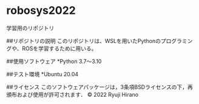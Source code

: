 # robosys2022
学習用のリポジトリ

##リポジトリの説明
このリポジトリは、WSLを用いたPythonのプログラミングや、ROSを学習するために用いる。  

##使用ソフトウェア
*Python 3.7〜3.10

##テスト環境
*Ubuntu 20.04

##ライセンス
このソフトウェアパッケージは，3条項BSDライセンスの下，再頒布および使用が許可されます．
© 2022 Ryuji Hirano
